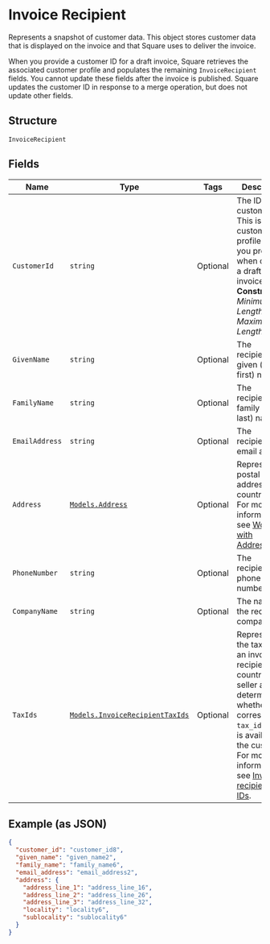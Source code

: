 
# Invoice Recipient

Represents a snapshot of customer data. This object stores customer data that is displayed on the invoice
and that Square uses to deliver the invoice.

When you provide a customer ID for a draft invoice, Square retrieves the associated customer profile and populates
the remaining `InvoiceRecipient` fields. You cannot update these fields after the invoice is published.
Square updates the customer ID in response to a merge operation, but does not update other fields.

## Structure

`InvoiceRecipient`

## Fields

| Name | Type | Tags | Description |
|  --- | --- | --- | --- |
| `CustomerId` | `string` | Optional | The ID of the customer. This is the customer profile ID that<br>you provide when creating a draft invoice.<br>**Constraints**: *Minimum Length*: `1`, *Maximum Length*: `255` |
| `GivenName` | `string` | Optional | The recipient's given (that is, first) name. |
| `FamilyName` | `string` | Optional | The recipient's family (that is, last) name. |
| `EmailAddress` | `string` | Optional | The recipient's email address. |
| `Address` | [`Models.Address`](../../doc/models/address.md) | Optional | Represents a postal address in a country.<br>For more information, see [Working with Addresses](https://developer.squareup.com/docs/build-basics/working-with-addresses). |
| `PhoneNumber` | `string` | Optional | The recipient's phone number. |
| `CompanyName` | `string` | Optional | The name of the recipient's company. |
| `TaxIds` | [`Models.InvoiceRecipientTaxIds`](../../doc/models/invoice-recipient-tax-ids.md) | Optional | Represents the tax IDs for an invoice recipient. The country of the seller account determines<br>whether the corresponding `tax_ids` field is available for the customer. For more information,<br>see [Invoice recipient tax IDs](https://developer.squareup.com/docs/invoices-api/overview#recipient-tax-ids). |

## Example (as JSON)

```json
{
  "customer_id": "customer_id8",
  "given_name": "given_name2",
  "family_name": "family_name6",
  "email_address": "email_address2",
  "address": {
    "address_line_1": "address_line_16",
    "address_line_2": "address_line_26",
    "address_line_3": "address_line_32",
    "locality": "locality6",
    "sublocality": "sublocality6"
  }
}
```


